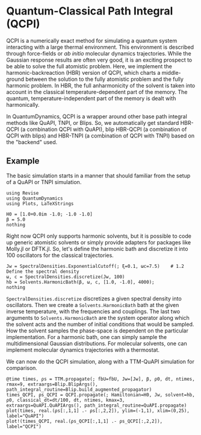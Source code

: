 # Quantum-Classical Path Integral (QCPI)

QCPI is a numerically exact method for simulating a quantum system interacting with a large thermal environment. This environment is described through force-fields or *ab initio* molecular dynamics trajectories. While the Gaussian response results are often very good, it is an exciting prospect to be able to solve the full atomistic problem. Here, we implement the harmonic-backreaction (HBR) version of QCPI, which charts a middle-ground between the solution to the fully atomistic problem and the fully harmonic problem. In HBR, the full anharmonicity of the solvent is taken into account in the classical temperature-dependent part of the memory. The quantum, temperature-independent part of the memory is dealt with harmonically.

In QuantumDynamics, QCPI is a wrapper around other base path integral methods like QuAPI, TNPI, or Blips. So, we automatically get standard HBR-QCPI (a combination QCPI with QuAPI), blip HBR-QCPI (a combination of QCPI with blips) and HBR-TNPI (a combination of QCPI with TNPI) based on the "backend" used.

## Example
The basic simulation starts in a manner that should familiar from the setup of a QuAPI or TNPI simulation.

```@example qcpi
using Revise
using QuantumDynamics
using Plots, LaTeXStrings

H0 = [1.0+0.0im -1.0; -1.0 -1.0]
β = 5.0
nothing
```

Right now QCPI only supports harmonic solvents, but it is possible to code up generic atomistic solvents or simply provide adapters for packages like Molly.jl or DFTK.jl. So, let's define the harmonic bath and discretize it into 100 oscillators for the classical trajectories.
```@example qcpi
Jw = SpectralDensities.ExponentialCutoff(; ξ=0.1, ωc=7.5)    # 1.2 Define the spectral density
ω, c = SpectralDensities.discretize(Jw, 100)
hb = Solvents.HarmonicBath(β, ω, c, [1.0, -1.0], 4000);
nothing
```
`SpectralDensities.discretize` discretizes a given spectral density into oscillators. Then we create a `Solvents.HarmonicBath` bath at the given inverse temperature, with the frequencies and couplings. The last two arguments to `Solvents.HarmonicBath` are the system operator along which the solvent acts and the number of initial conditions that would be sampled. How the solvent samples the phase-space is dependent on the particular implementation. For a harmonic bath, one can simply sample the multidimensional Gaussian distributions. For molecular solvents, one can implement molecular dynamics trajectories with a thermostat.

We can now do the QCPI simulation, along with a TTM-QuAPI simulation for comparison.
```@example qcpi
@time times, ρs = TTM.propagate(; fbU=fbU, Jw=[Jw], β, ρ0, dt, ntimes, rmax=9, extraargs=Blip.BlipArgs(), path_integral_routine=Blip.build_augmented_propagator)
times_QCPI, ρs_QCPI = QCPI.propagate(; Hamiltonian=H0, Jw, solvent=hb, ρ0, classical_dt=dt/100, dt, ntimes, kmax=3, extraargs=QuAPI.QuAPIArgs(), path_integral_routine=QuAPI.propagate)
plot(times, real.(ρs[:,1,1] .- ρs[:,2,2]), ylim=(-1,1), xlim=(0,25), label="QuAPI")
plot!(times_QCPI, real.(ρs_QCPI[:,1,1] .- ρs_QCPI[:,2,2]), label="QCPI")
```
